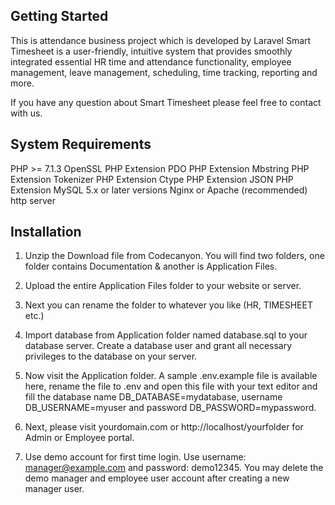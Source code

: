 
## Getting Started
This is  attendance business project which is  developed by Laravel
Smart Timesheet is a user-friendly, 
intuitive system that provides smoothly integrated essential HR time and attendance functionality, 
employee management, leave management, scheduling, time tracking, reporting and more.

If you have any question about Smart Timesheet please feel free to contact with us. 

## System Requirements

PHP >= 7.1.3
OpenSSL PHP Extension
PDO PHP Extension
Mbstring PHP Extension
Tokenizer PHP Extension
Ctype PHP Extension
JSON PHP Extension
MySQL 5.x or later versions
Nginx or Apache (recommended) http server

## Installation

1. Unzip the Download file from Codecanyon. You will find two folders, one folder contains Documentation & another is Application Files.

2. Upload the entire Application Files folder to your website or server.

3. Next you can rename the folder to whatever you like (HR, TIMESHEET etc.)

4. Import database from Application folder named database.sql to your database server. Create a database user and grant all necessary privileges to the database on your server.

5. Now visit the Application folder. A sample .env.example file is available here, rename the file to .env and 
   open this file with your text editor and fill the database name DB_DATABASE=mydatabase, username DB_USERNAME=myuser and password DB_PASSWORD=mypassword.

6. Next, please visit yourdomain.com or http://localhost/yourfolder for Admin or Employee portal.

7. Use demo account for first time login. Use username: manager@example.com and password: demo12345. You may delete the demo manager and employee user account after creating a new manager user.
